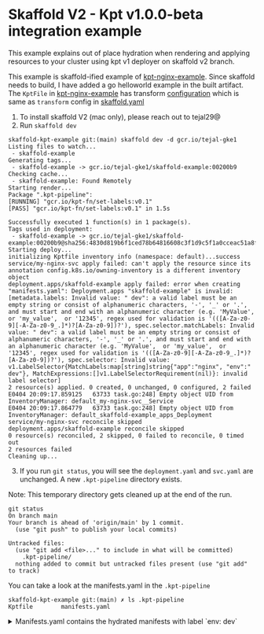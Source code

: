# Skaffold V2 - Kpt v1.0.0-beta integration example

This example explains out of place hydration when rendering and applying resources
to your cluster using kpt v1 deployer on skaffold v2 branch.

This example is skaffold-ified example of [kpt-nginx-example](../kpt-nginx-example). 
Since skaffold needs to build, I have added a go helloworld example in the built artifact.
The `KptFile` in [kpt-nginx-example](../kpt-nginx-example/Kptfile) has transform [configuration](../kpt-nginx-example/Kptfile#L24)
which is same as `transform` config in [skaffold.yaml](./skaffold.yaml#L10)


1) To install skaffold V2 (mac only), please reach out to tejal29@
2) Run `skaffold dev`
```shell
skaffold-kpt-example git:(main) skaffold dev -d gcr.io/tejal-gke1
Listing files to watch...
 - skaffold-example
Generating tags...
 - skaffold-example -> gcr.io/tejal-gke1/skaffold-example:00200b9
Checking cache...
 - skaffold-example: Found Remotely
Starting render...
Package ".kpt-pipeline": 
[RUNNING] "gcr.io/kpt-fn/set-labels:v0.1"
[PASS] "gcr.io/kpt-fn/set-labels:v0.1" in 1.5s

Successfully executed 1 function(s) in 1 package(s).
Tags used in deployment:
 - skaffold-example -> gcr.io/tejal-gke1/skaffold-example:00200b9@sha256:4830d819b6f1ced78b64816608c3f1d9c5f1a0cceac51a8f6a2189fc97815f41
Starting deploy...
initializing Kptfile inventory info (namespace: default)...success
service/my-nginx-svc apply failed: can't apply the resource since its annotation config.k8s.io/owning-inventory is a different inventory object
deployment.apps/skaffold-example apply failed: error when creating "manifests.yaml": Deployment.apps "skaffold-example" is invalid: [metadata.labels: Invalid value: " dev": a valid label must be an empty string or consist of alphanumeric characters, '-', '_' or '.', and must start and end with an alphanumeric character (e.g. 'MyValue',  or 'my_value',  or '12345', regex used for validation is '(([A-Za-z0-9][-A-Za-z0-9_.]*)?[A-Za-z0-9])?'), spec.selector.matchLabels: Invalid value: " dev": a valid label must be an empty string or consist of alphanumeric characters, '-', '_' or '.', and must start and end with an alphanumeric character (e.g. 'MyValue',  or 'my_value',  or '12345', regex used for validation is '(([A-Za-z0-9][-A-Za-z0-9_.]*)?[A-Za-z0-9])?'), spec.selector: Invalid value: v1.LabelSelector{MatchLabels:map[string]string{"app":"nginx", "env":" dev"}, MatchExpressions:[]v1.LabelSelectorRequirement(nil)}: invalid label selector]
2 resource(s) applied. 0 created, 0 unchanged, 0 configured, 2 failed
E0404 20:09:17.859125   63733 task.go:248] Empty object UID from InventoryManager: default_my-nginx-svc__Service
E0404 20:09:17.864779   63733 task.go:248] Empty object UID from InventoryManager: default_skaffold-example_apps_Deployment
service/my-nginx-svc reconcile skipped
deployment.apps/skaffold-example reconcile skipped
0 resource(s) reconciled, 2 skipped, 0 failed to reconcile, 0 timed out
2 resources failed 
Cleaning up...
```

3) If you run `git status`, you will see the `deployment.yaml` 
and `svc.yaml` are unchanged. A new `.kpt-pipeline` directory exists.

Note: This temporary directory gets cleaned up at the end of the run.

```shell
git status
On branch main
Your branch is ahead of 'origin/main' by 1 commit.
  (use "git push" to publish your local commits)

Untracked files:
  (use "git add <file>..." to include in what will be committed)
	.kpt-pipeline/
  nothing added to commit but untracked files present (use "git add" to track)	
```

You can take a look at the manifests.yaml in the `.kpt-pipeline`

```shell
skaffold-kpt-example git:(main) ✗ ls .kpt-pipeline 
Kptfile        manifests.yaml
```
<details>
  <summary> Manifests.yaml contains the hydrated manifests with label `env: dev`</summary>

```shell 
skaffold-kpt-example git:(main) ✗ cat .kpt-pipeline/manifests.yaml 
apiVersion: apps/v1
kind: Deployment
metadata:
  labels:
    skaffold.dev/run-id: 6ceeed78-8a8e-42f1-be2b-8ddb74416fcb
    env: ' dev'
  name: skaffold-example
spec:
  replicas: 4
  selector:
    matchLabels:
      app: nginx
      env: ' dev'
  template:
    metadata:
      labels:
        app: nginx
        skaffold.dev/run-id: 6ceeed78-8a8e-42f1-be2b-8ddb74416fcb
        env: ' dev'
    spec:
      containers:
      - image: gcr.io/tejal-gke1/skaffold-example:00200b9@sha256:4830d819b6f1ced78b64816608c3f1d9c5f1a0cceac51a8f6a2189fc97815f41
        name: nginx
        ports:
        - containerPort: 80
          protocol: TCP
---
apiVersion: v1
kind: Service
metadata:
  labels:
    app: nginx
    skaffold.dev/run-id: 6ceeed78-8a8e-42f1-be2b-8ddb74416fcb
    env: ' dev'
  name: my-nginx-svc
spec:
  ports:
  - port: 80
    protocol: TCP
  selector:
    app: nginx
    env: ' dev'
  type: LoadBalancer
➜  skaffold-kpt-example git:(main) ✗ 
```
